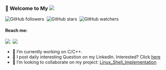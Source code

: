 ### 👋 Welcome to My [![](https://i.stack.imgur.com/tskMh.png) ](https://github.com/akhilwadhwa22/) 

![GitHub followers](https://img.shields.io/github/followers/akhilwadhwa22?label=Followers&style=flat-square)&nbsp;
![GitHub stars](https://img.shields.io/github/stars/akhilwadhwa22/Daily-Interesting-C-Questions?style=flat-square)&nbsp;
![GitHub watchers](https://img.shields.io/github/watchers/akhilwadhwa22/Daily-Interesting-C-Questions?style=flat-square)&nbsp;

#### Reach me: 
[<img src="https://img.shields.io/badge/linkedin-%230077B5.svg?&style=for-the-badge&logo=linkedin&logoColor=white" />](https://www.linkedin.com/in/akhil-wadhwa/)&nbsp;
[<img src="https://img.shields.io/badge/gmail-%23D14836.svg?&style=for-the-badge&logo=gmail&logoColor=white"/>](mailto:akhil.wadhwa@nyu.edu)

- 🔭 I’m currently working on C/C++.
- 🌱 I post daily interesting Question on my LinkedIn. Interested? Click [here](https://www.linkedin.com/feed/hashtag/letscwithakhilw/)
- 👯 I’m looking to collaborate on my project: [Linux_Shell_Implementation](https://github.com/akhilwadhwa22/Simple-Linux-Shell-Implementation-in-C)


 <!--📫[Email](akhil.wadhwa@nyu.edu)&nbsp; &nbsp;

 <!--[![Linkedin](https://i.stack.imgur.com/gVE0j.png) LinkedIn](https://www.linkedin.com/in/akhil-wadhwa/)&nbsp;
![LinkedIn](https://img.shields.io/badge/LinkedIn-https%3A%2F%2Fwww.linkedin.com%2Fin%2Fakhil--wadhwa%2F-brightgreen)&nbsp;
![Email](https://img.shields.io/badge/Email-akhil.wadhwa%40nyu.edu-yellowgreen)
<!--or LinkedIn: [akhilwadhwa22]()


<!-- ![Akhil's github stats](https://github-readme-stats.vercel.app/api?username=akhilwadhwa22&count_private=true&theme=dracula)

<!-- ![Top Languages Card](https://github-readme-stats.vercel.app/api/top-langs/?username=akhilwadhwa22&layout=compact)

<!-- ![image title](https://rushter.com/counter.svg)
<!--
**akhilwadhwa22/akhilwadhwa22** is a ✨ _special_ ✨ repository because its `README.md` (this file) appears on your GitHub profile.

<!--<img src="https://github-readme-linkedin.vercel.app/user?username=akhil-wadhwa"/>

<!-- [![Top Langs](https://github-readme-stats.vercel.app/api/top-langs/?username=akhilwadhwa22)](https://github.com/akhilwadhwa22/github-readme-stats)


Here are some ideas to get you started:

- 
- 

- 🤔 I’m looking for help with ...
- 💬 Ask me about ...

- 😄 Pronouns: ...
- ⚡ Fun fact: ...
-->
